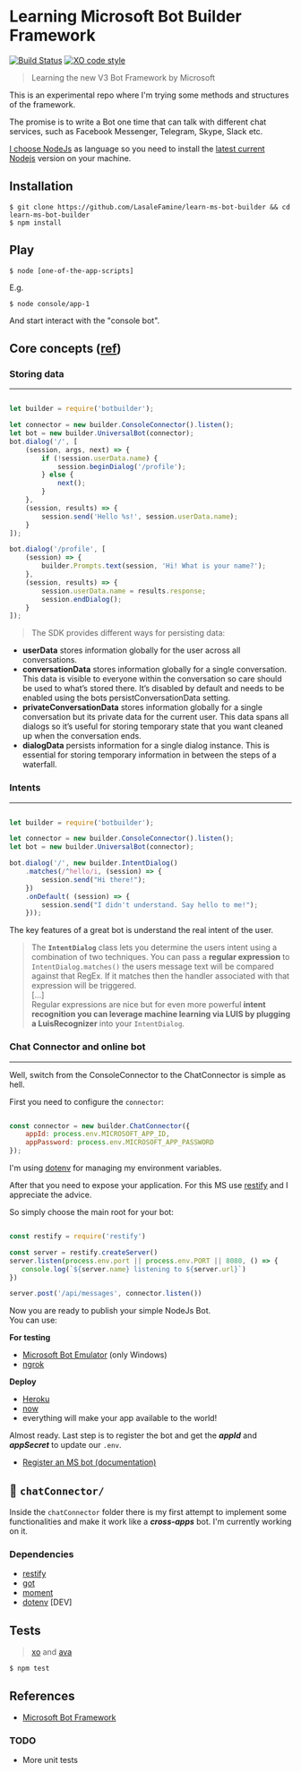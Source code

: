 # Learning Microsoft Bot Builder Framework

[![Build Status](https://travis-ci.org/LasaleFamine/learn-ms-bot-builder.svg?branch=master)](https://travis-ci.org/lasalefamine/learn-ms-bot-builder)
[![XO code style](https://img.shields.io/badge/code_style-XO-5ed9c7.svg)](https://github.com/lasalefamine/learn-ms-bot-builder)

> Learning the new V3 Bot Framework by Microsoft

This is an experimental repo where I'm trying some methods and structures of the framework.

The promise is to write a Bot one time that can talk with different chat services, such as Facebook Messenger, Telegram, Skype, Slack etc.  

[I choose NodeJs](https://docs.botframework.com/en-us/faq/#im-a-developer-what-do-i-need-to-get-started) as language so you need to install the [latest current Nodejs](https://nodejs.org/en/download/current/) version on your machine.

## Installation

    $ git clone https://github.com/LasaleFamine/learn-ms-bot-builder && cd learn-ms-bot-builder
    $ npm install

## Play

    $ node [one-of-the-app-scripts]

E.g.

    $ node console/app-1

And start interact with the "console bot".


## Core concepts ([ref](https://docs.botframework.com/en-us/node/builder/guides/core-concepts/#navtitle))


### Storing data
---


``` js

let builder = require('botbuilder');

let connector = new builder.ConsoleConnector().listen();
let bot = new builder.UniversalBot(connector);
bot.dialog('/', [
    (session, args, next) => {
        if (!session.userData.name) {
            session.beginDialog('/profile');
        } else {
            next();
        }
    },
    (session, results) => {
        session.send('Hello %s!', session.userData.name);
    }
]);

bot.dialog('/profile', [
    (session) => {
        builder.Prompts.text(session, 'Hi! What is your name?');
    },
    (session, results) => {
        session.userData.name = results.response;
        session.endDialog();
    }
]);

```

> The SDK provides different ways for persisting data:
- **userData** stores information globally for the user across all conversations.
- **conversationData** stores information globally for a single conversation. This data is visible to everyone within the conversation so care should be used to what’s stored there. It’s disabled by default and needs to be enabled using the bots persistConversationData setting.
- **privateConversationData** stores information globally for a single conversation but its private data for the current user. This data spans all dialogs so it’s useful for storing temporary state that you want cleaned up when the conversation ends.
- **dialogData** persists information for a single dialog instance. This is essential for storing temporary information in between the steps of a waterfall.

### Intents
---

``` js

let builder = require('botbuilder');

let connector = new builder.ConsoleConnector().listen();
let bot = new builder.UniversalBot(connector);

bot.dialog('/', new builder.IntentDialog()
    .matches(/^hello/i, (session) => {
        session.send("Hi there!");
    })
    .onDefault( (session) => {
        session.send("I didn't understand. Say hello to me!");
    }));

```

The key features of a great bot is understand the real intent of the user.

> The **`IntentDialog`** class lets you determine the users intent using a combination of two techniques. You can pass a **regular expression** to `IntentDialog.matches()` the users message text will be compared against that RegEx. If it matches then the handler associated with that expression will be triggered.  
[...]  
Regular expressions are nice but for even more powerful **intent recognition you can leverage machine learning via LUIS by plugging a LuisRecognizer** into your `IntentDialog`.


### Chat Connector and online bot
---

Well, switch from the ConsoleConnector to the ChatConnector is simple as hell.

First you need to configure the `connector`:

``` js

const connector = new builder.ChatConnector({
    appId: process.env.MICROSOFT_APP_ID,
    appPassword: process.env.MICROSOFT_APP_PASSWORD
});

```

I'm using [dotenv](https://github.com/motdotla/dotenv) for managing my environment variables.

After that you need to expose your application. For this MS use [restify](https://github.com/restify/node-restify) and I appreciate the advice.

So simply choose the main root for your bot:

``` js

const restify = require('restify')

const server = restify.createServer()
server.listen(process.env.port || process.env.PORT || 8080, () => {
   console.log(`${server.name} listening to ${server.url}`)
})

server.post('/api/messages', connector.listen())

```

Now you are ready to publish your simple NodeJs Bot.  
You can use:  

**For testing**  
- [Microsoft Bot Emulator](https://docs.botframework.com/en-us/tools/bot-framework-emulator/) (only Windows)
- [ngrok](https://ngrok.com/)  

**Deploy**  
- [Heroku](https://www.heroku.com/)
- [now](https://zeit.co/now)
- everything will make your app available to the world!


Almost ready.
Last step is to register the bot and get the ***appId*** and ***appSecret*** to update our `.env`.

- [Register an MS bot (documentation)](https://docs.botframework.com/en-us/csharp/builder/sdkreference/gettingstarted.html#registering)

## :construction: `chatConnector/`

Inside the `chatConnector` folder there is my first attempt to implement some functionalities and make it work like a ***cross-apps*** bot.
I'm currently working on it.

### Dependencies
  - [restify]()
  - [got](https://github.com/sindresorhus/got)
  - [moment](http://momentjs.com/)
  - [dotenv](https://github.com/motdotla/dotenv/) [DEV]

## Tests

> [xo](https://github.com/sindresorhus/xo) and [ava](https://github.com/avajs/ava)

    $ npm test

## References

- [Microsoft Bot Framework](https://dev.botframework.com/)

### TODO
- More unit tests
